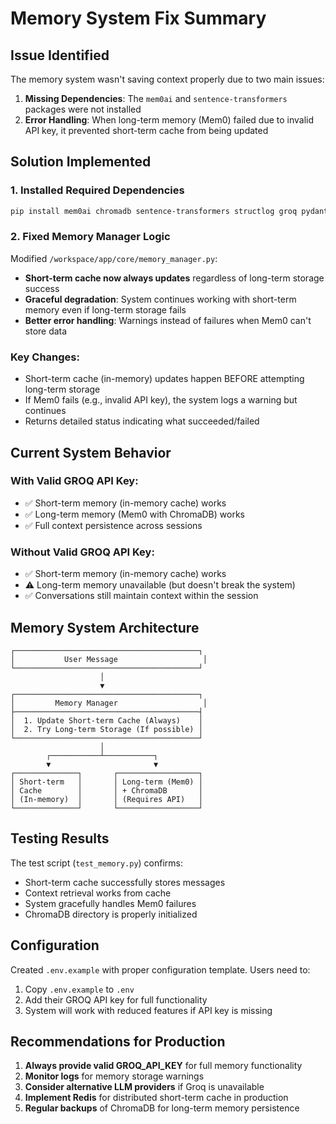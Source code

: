 # Memory System Fix Summary

## Issue Identified
The memory system wasn't saving context properly due to two main issues:

1. **Missing Dependencies**: The `mem0ai` and `sentence-transformers` packages were not installed
2. **Error Handling**: When long-term memory (Mem0) failed due to invalid API key, it prevented short-term cache from being updated

## Solution Implemented

### 1. Installed Required Dependencies
```bash
pip install mem0ai chromadb sentence-transformers structlog groq pydantic-settings
```

### 2. Fixed Memory Manager Logic
Modified `/workspace/app/core/memory_manager.py`:
- **Short-term cache now always updates** regardless of long-term storage success
- **Graceful degradation**: System continues working with short-term memory even if long-term storage fails
- **Better error handling**: Warnings instead of failures when Mem0 can't store data

### Key Changes:
- Short-term cache (in-memory) updates happen BEFORE attempting long-term storage
- If Mem0 fails (e.g., invalid API key), the system logs a warning but continues
- Returns detailed status indicating what succeeded/failed

## Current System Behavior

### With Valid GROQ API Key:
- ✅ Short-term memory (in-memory cache) works
- ✅ Long-term memory (Mem0 with ChromaDB) works
- ✅ Full context persistence across sessions

### Without Valid GROQ API Key:
- ✅ Short-term memory (in-memory cache) works
- ⚠️ Long-term memory unavailable (but doesn't break the system)
- ✅ Conversations still maintain context within the session

## Memory System Architecture

```
┌─────────────────────────────────────────┐
│           User Message                   │
└─────────────────────────────────────────┘
                    │
                    ▼
┌─────────────────────────────────────────┐
│         Memory Manager                   │
├─────────────────────────────────────────┤
│  1. Update Short-term Cache (Always)    │
│  2. Try Long-term Storage (If possible) │
└─────────────────────────────────────────┘
                    │
        ┌───────────┴───────────┐
        ▼                       ▼
┌──────────────┐       ┌──────────────────┐
│ Short-term   │       │ Long-term (Mem0) │
│ Cache        │       │ + ChromaDB       │
│ (In-memory)  │       │ (Requires API)   │
└──────────────┘       └──────────────────┘
```

## Testing Results
The test script (`test_memory.py`) confirms:
- Short-term cache successfully stores messages
- Context retrieval works from cache
- System gracefully handles Mem0 failures
- ChromaDB directory is properly initialized

## Configuration
Created `.env.example` with proper configuration template. Users need to:
1. Copy `.env.example` to `.env`
2. Add their GROQ API key for full functionality
3. System will work with reduced features if API key is missing

## Recommendations for Production
1. **Always provide valid GROQ_API_KEY** for full memory functionality
2. **Monitor logs** for memory storage warnings
3. **Consider alternative LLM providers** if Groq is unavailable
4. **Implement Redis** for distributed short-term cache in production
5. **Regular backups** of ChromaDB for long-term memory persistence